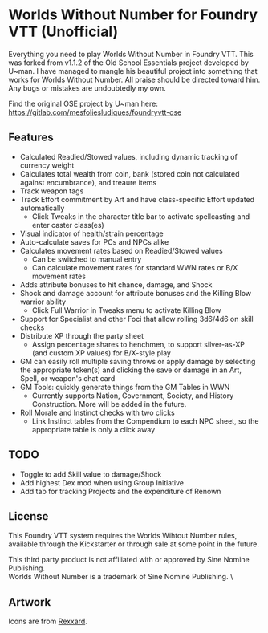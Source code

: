 # Worlds Without Number for Foundry VTT (Unofficial)
Everything you need to play Worlds Without Number in Foundry VTT. This was forked from v1.1.2 of the Old School Essentials project developed by U~man. I have managed to mangle his beautiful project into something that works for Worlds Without Number. All praise should be directed toward him. Any bugs or mistakes are undoubtedly my own.

Find the original OSE project by U~man here: https://gitlab.com/mesfoliesludiques/foundryvtt-ose
## Features
* Calculated Readied/Stowed values, including dynamic tracking of currency weight
* Calculates total wealth from coin, bank (stored coin not calculated against encumbrance), and treaure items
* Track weapon tags
* Track Effort commitment by Art and have class-specific Effort updated automatically
    * Click Tweaks in the character title bar to activate spellcasting and enter caster class(es)
* Visual indicator of health/strain percentage
* Auto-calculate saves for PCs and NPCs alike
* Calculates movement rates based on Readied/Stowed values
    * Can be switched to manual entry
    * Can calculate movement rates for standard WWN rates or B/X movement rates
* Adds attribute bonuses to hit chance, damage, and Shock
* Shock and damage account for attribute bonuses and the Killing Blow warrior ability
    * Click Full Warrior in Tweaks menu to activate Killing Blow
* Support for Specialist and other Foci that allow rolling 3d6/4d6 on skill checks
* Distribute XP through the party sheet
    * Assign percentage shares to henchmen, to support silver-as-XP (and custom XP values) for B/X-style play
* GM can easily roll multiple saving throws or apply damage by selecting the appropriate token(s) and clicking the save or damage in an Art, Spell, or weapon's chat card
* GM Tools: quickly generate things from the GM Tables in WWN
    * Currently supports Nation, Government, Society, and History Construction. More will be added in the future.
* Roll Morale and Instinct checks with two clicks
    * Link Instinct tables from the Compendium to each NPC sheet, so the appropriate table is only a click away
## TODO
* Toggle to add Skill value to damage/Shock
* Add highest Dex mod when using Group Initiative
* Add tab for tracking Projects and the expenditure of Renown
## License
This Foundry VTT system requires the Worlds Wihtout Number rules, available through the Kickstarter or through sale at some point in the future.

This third party product is not affiliated with or approved by Sine Nomine Publishing. \
Worlds Without Number is a trademark of Sine Nomine Publishing. \

## Artwork
Icons are from [Rexxard](https://assetstore.unity.com/packages/2d/gui/icons/flat-skills-icons-82713).